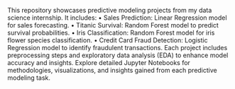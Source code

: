 This repository showcases predictive modeling projects from my data science internship. It includes:
•	Sales Prediction: Linear Regression model for sales forecasting.
•	Titanic Survival: Random Forest model to predict survival probabilities.
•	Iris Classification: Random Forest model for iris flower species classification.
•	Credit Card Fraud Detection: Logistic Regression model to identify fraudulent transactions.
Each project includes preprocessing steps and exploratory data analysis (EDA) to enhance model accuracy and insights.
Explore detailed Jupyter Notebooks for methodologies, visualizations, and insights gained from each predictive modeling task.

